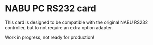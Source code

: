 # NABU PC RS232 card

This card is designed to be compatible with the original NABU RS232
controller, but to not require an extra option adapter.

Work in progress, not ready for production!

